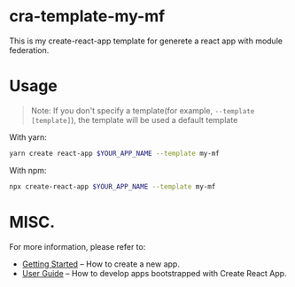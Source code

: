 # cra-template-my-mf

This is my create-react-app template for generete a react app with module federation.

# Usage
> Note: If you don't specify a template(for example, `--template [template]`), the template will be used a default template

With yarn:
```bash
yarn create react-app $YOUR_APP_NAME --template my-mf
```

With npm:
```bash
npx create-react-app $YOUR_APP_NAME --template my-mf
```

# MISC.
For more information, please refer to:

- [Getting Started](https://create-react-app.dev/docs/getting-started) – How to create a new app.
- [User Guide](https://create-react-app.dev) – How to develop apps bootstrapped with Create React App.